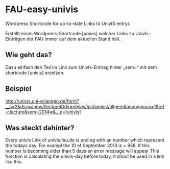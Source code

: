 # FAU-easy-univis
Wordpress Shortcode for up-to-date Links to UnivIS entrys

Erstellt einen Wordpress-Shortcode [univis] welcher Links zu UnivIs-Einträgen der FAU immer auf dem aktuellen Stand hält.

## Wie geht das?
Dazu einfach den Teil im Link zum UnivIs-Eintrag hinter „sem=“ mit dem shortcode [univis] ersetzen.

## Beispiel
http://univis.uni-erlangen.de/form?__s=2&dsc=anew/tlecture&tdir=philos/ipii/laewst/allgem&anonymous=1&ref=tlecture&sem=2014w&__e=[univis]

## Was steckt dahinter?
Every univis Link of univis.fau.de is ending with an number which represent the todays day. For exampl the 10 of September 2013 is = 958, if this number is becoming older than 5 days an error message will appear
This function is calculating the univis-day before today, it shout be used in a link like this.


